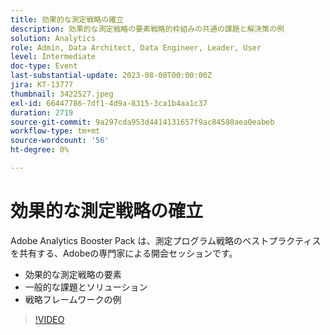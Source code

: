 ```yaml
---
title: 効果的な測定戦略の確立
description: 効果的な測定戦略の要素戦略的枠組みの共通の課題と解決策の例
solution: Analytics
role: Admin, Data Architect, Data Engineer, Leader, User
level: Intermediate
doc-type: Event
last-substantial-update: 2023-08-08T00:00:00Z
jira: KT-13777
thumbnail: 3422527.jpeg
exl-id: 66447786-7df1-4d9a-8315-3ca1b4aa1c37
duration: 2719
source-git-commit: 9a297cda953d4414131657f9ac84580aea0eabeb
workflow-type: tm+mt
source-wordcount: '56'
ht-degree: 0%

---
```


# 効果的な測定戦略の確立

Adobe Analytics Booster Pack は、測定プログラム戦略のベストプラクティスを共有する、Adobeの専門家による開会セッションです。

* 効果的な測定戦略の要素
* 一般的な課題とソリューション
* 戦略フレームワークの例

>[!VIDEO](https://video.tv.adobe.com/v/3422527/?learn=on)
